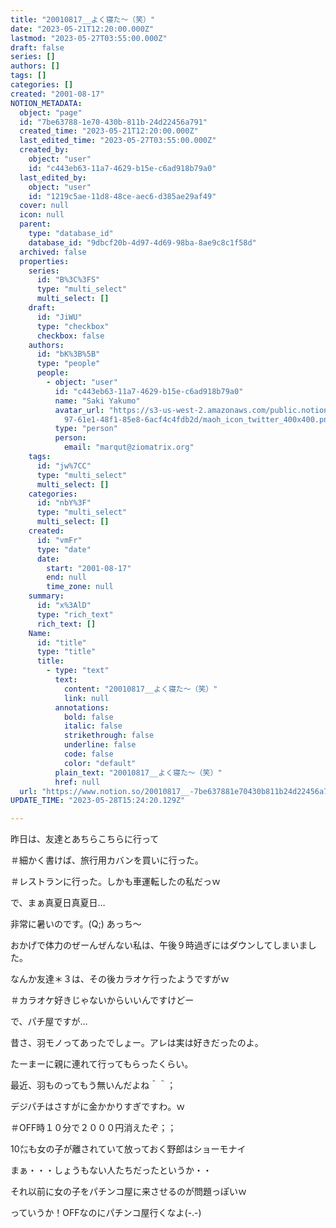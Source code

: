 ```yaml
---
title: "20010817__よく寝た～（笑）"
date: "2023-05-21T12:20:00.000Z"
lastmod: "2023-05-27T03:55:00.000Z"
draft: false
series: []
authors: []
tags: []
categories: []
created: "2001-08-17"
NOTION_METADATA:
  object: "page"
  id: "7be63788-1e70-430b-811b-24d22456a791"
  created_time: "2023-05-21T12:20:00.000Z"
  last_edited_time: "2023-05-27T03:55:00.000Z"
  created_by:
    object: "user"
    id: "c443eb63-11a7-4629-b15e-c6ad918b79a0"
  last_edited_by:
    object: "user"
    id: "1219c5ae-11d8-48ce-aec6-d385ae29af49"
  cover: null
  icon: null
  parent:
    type: "database_id"
    database_id: "9dbcf20b-4d97-4d69-98ba-8ae9c8c1f58d"
  archived: false
  properties:
    series:
      id: "B%3C%3FS"
      type: "multi_select"
      multi_select: []
    draft:
      id: "JiWU"
      type: "checkbox"
      checkbox: false
    authors:
      id: "bK%3B%5B"
      type: "people"
      people:
        - object: "user"
          id: "c443eb63-11a7-4629-b15e-c6ad918b79a0"
          name: "Saki Yakumo"
          avatar_url: "https://s3-us-west-2.amazonaws.com/public.notion-static.com/3ad1c4\
            97-61e1-48f1-85e8-6acf4c4fdb2d/maoh_icon_twitter_400x400.png"
          type: "person"
          person:
            email: "marqut@ziomatrix.org"
    tags:
      id: "jw%7CC"
      type: "multi_select"
      multi_select: []
    categories:
      id: "nbY%3F"
      type: "multi_select"
      multi_select: []
    created:
      id: "vmFr"
      type: "date"
      date:
        start: "2001-08-17"
        end: null
        time_zone: null
    summary:
      id: "x%3AlD"
      type: "rich_text"
      rich_text: []
    Name:
      id: "title"
      type: "title"
      title:
        - type: "text"
          text:
            content: "20010817__よく寝た～（笑）"
            link: null
          annotations:
            bold: false
            italic: false
            strikethrough: false
            underline: false
            code: false
            color: "default"
          plain_text: "20010817__よく寝た～（笑）"
          href: null
  url: "https://www.notion.so/20010817__-7be637881e70430b811b24d22456a791"
UPDATE_TIME: "2023-05-28T15:24:20.129Z"

---
```

<link rel="stylesheet" href="https://cdn.jsdelivr.net/npm/katex@0.16.2/dist/katex.min.css" integrity="sha384-bYdxxUwYipFNohQlHt0bjN/LCpueqWz13HufFEV1SUatKs1cm4L6fFgCi1jT643X" crossorigin="anonymous">


昨日は、友達とあちらこちらに行って


＃細かく書けば、旅行用カバンを買いに行った。


＃レストランに行った。しかも車運転したの私だっｗ


で、まぁ真夏日真夏日…


非常に暑いのです。(Q;) あっち～


おかげで体力のぜーんぜんない私は、午後９時過ぎにはダウンしてしまいました。


なんか友達＊３は、その後カラオケ行ったようですがｗ


＃カラオケ好きじゃないからいいんですけどー


で、パチ屋ですが…


昔さ、羽モノってあったでしょー。アレは実は好きだったのよ。


たーまーに親に連れて行ってもらったくらい。


最近、羽ものってもう無いんだよね＾＾；


デジパチはさすがに金かかりすぎですわ。ｗ


＃OFF時１０分で２０００円消えたぞ；；


10㍍も女の子が離されていて放っておく野郎はショーモナイ


まぁ・・・しょうもない人たちだったというか・・


それ以前に女の子をパチンコ屋に来させるのが問題っぽいｗ


っていうか！OFFなのにパチンコ屋行くなよ(-.-)


